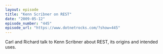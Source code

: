 ```yaml
---
layout: episode
title: "Kenn Scribner on REST"
date: "2009-05-12"
episode_number: "445"
episode_url: "https://www.dotnetrocks.com/?show=445"
---
```


Carl and Richard talk to Kenn Scribner about REST, its origins and intended uses.
